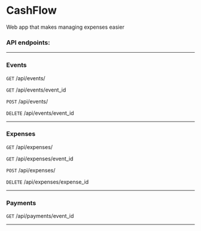 # CashFlow
Web app that makes managing expenses easier

### API endpoints: 
___
### Events

`GET` /api/events/

`GET` /api/events/event_id

`POST` /api/events/

`DELETE` /api/events/event_id
___
### Expenses
`GET` /api/expenses/

`GET` /api/expenses/event_id

`POST` /api/expenses/

`DELETE` /api/expenses/expense_id
___
### Payments
`GET`     /api/payments/event_id
___
